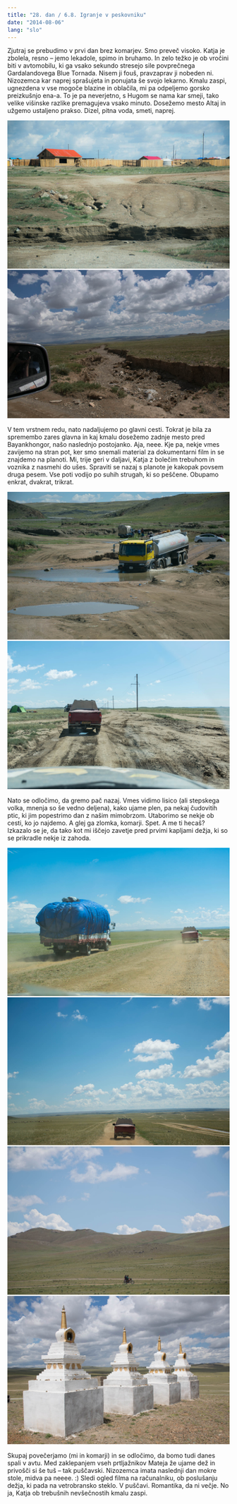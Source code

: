 ```yaml
---
title: "28. dan / 6.8. Igranje v peskovniku"
date: "2014-08-06"
lang: "slo"
---
```


Zjutraj se prebudimo v prvi dan brez komarjev. Smo preveč visoko. Katja je zbolela, resno – jemo lekadole, spimo in bruhamo. In zelo težko je ob vročini biti v avtomobilu, ki ga vsako sekundo stresejo sile povprečnega Gardalandovega Blue Tornada. Nisem ji fouš, pravzaprav ji nobeden ni. Nizozemca kar naprej sprašujeta in ponujata še svojo lekarno. Kmalu zaspi, ugnezdena v vse mogoče blazine in oblačila, mi pa odpeljemo gorsko preizkušnjo ena-a. To je pa neverjetno, s Hugom se nama kar smeji, tako velike višinske razlike premagujeva vsako minuto. Dosežemo mesto Altaj in užgemo ustaljeno prakso. Dizel, pitna voda, smeti, naprej.

![DSC_0005](../images/DSC_0005.jpg)![DSC_0076](../images/DSC_0076.jpg)

V tem vrstnem redu, nato nadaljujemo po glavni cesti. Tokrat je bila za spremembo zares glavna in kaj kmalu dosežemo zadnje mesto pred Bayankhongor, našo naslednjo postojanko. Aja, neee. Kje pa, nekje vmes zavijemo na stran pot, ker smo snemali material za dokumentarni film in se znajdemo na planoti. Mi, trije geri v daljavi, Katja z bolečim trebuhom in voznika z nasmehi do ušes. Spraviti se nazaj s planote je kakopak povsem druga pesem. Vse poti vodijo po suhih strugah, ki so peščene. Obupamo enkrat, dvakrat, trikrat.

![DSC_0031](../images/DSC_00311.jpg)![DSC_0010](../images/DSC_0010.jpg)

Nato se odločimo, da gremo pač nazaj. Vmes vidimo lisico (ali stepskega volka, mnenja so še vedno deljena), kako ujame plen, pa nekaj čudovitih ptic, ki jim popestrimo dan z našim mimobrzom. Utaborimo se nekje ob cesti, ko jo najdemo. A glej ga zlomka, komarji. Spet. A me ti hecaš? Izkazalo se je, da tako kot mi iščejo zavetje pred prvimi kapljami dežja, ki so se prikradle nekje iz zahoda.

![DSC_0016](../images/DSC_0016.jpg)![DSC_0017](../images/DSC_0017.jpg)![DSC_0070](../images/DSC_0070.jpg)![DSC_0090](../images/DSC_0090.jpg)

Skupaj povečerjamo (mi in komarji) in se odločimo, da bomo tudi danes spali v avtu. Med zaklepanjem vseh prtljažnikov Mateja že ujame dež in privošči si še tuš – tak puščavski. Nizozemca imata naslednji dan mokre stole, midva pa neeee. :) Sledi ogled filma na računalniku, ob poslušanju dežja, ki pada na vetrobransko steklo. V puščavi. Romantika, da ni večje. No ja, Katja ob trebušnih nevšečnostih kmalu zaspi.
